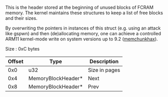 This is the header stored at the beginning of unused blocks of FCRAM
memory. The kernel maintains these structures to keep a list of free
blocks and their sizes.

By overwriting the pointers in instances of this struct (e.g. using an
attack like gspwn) and then (de)allocating memory, one can achieve a
controlled ARM11 kernel-mode write on system versions up to 9.2
([memchunkhax](3DS_System_Flaws#Kernel11 "wikilink")).

Size : 0xC bytes

| Offset | Type                | Description   |
|--------|---------------------|---------------|
| 0x0    | u32                 | Size in pages |
| 0x4    | MemoryBlockHeader\* | Next          |
| 0x8    | MemoryBlockHeader\* | Prev          |